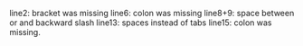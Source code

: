 line2: bracket was missing
line6: colon was missing
line8+9: space between or and backward slash
line13: spaces instead of tabs
line15: colon was missing.